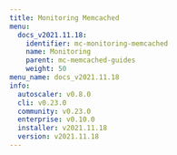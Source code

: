 ```yaml
---
title: Monitoring Memcached
menu:
  docs_v2021.11.18:
    identifier: mc-monitoring-memcached
    name: Monitoring
    parent: mc-memcached-guides
    weight: 50
menu_name: docs_v2021.11.18
info:
  autoscaler: v0.8.0
  cli: v0.23.0
  community: v0.23.0
  enterprise: v0.10.0
  installer: v2021.11.18
  version: v2021.11.18
---
```


